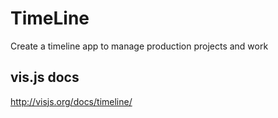 # TimeLine
Create a timeline app to manage production projects and work
## vis.js docs
http://visjs.org/docs/timeline/
